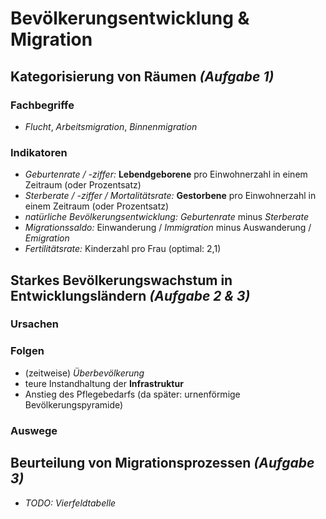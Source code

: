 # Bevölkerungsentwicklung & Migration

## Kategorisierung von Räumen *(Aufgabe 1)*

### Fachbegriffe 
- *Flucht*, *Arbeitsmigration*, *Binnenmigration*

### Indikatoren
- *Geburtenrate / -ziffer:* **Lebendgeborene** pro Einwohnerzahl in einem Zeitraum (oder Prozentsatz)
- *Sterberate / -ziffer / Mortalitätsrate:* **Gestorbene** pro Einwohnerzahl in einem Zeitraum (oder Prozentsatz)
- *natürliche Bevölkerungsentwicklung:* *Geburtenrate* minus *Sterberate*
- *Migrationssaldo:* Einwanderung / *Immigration* minus Auswanderung / *Emigration*
- *Fertilitätsrate:* Kinderzahl pro Frau (optimal: 2,1)

## Starkes Bevölkerungswachstum in Entwicklungsländern *(Aufgabe 2 & 3)*

### Ursachen

### Folgen
- (zeitweise) *Überbevölkerung*
- teure Instandhaltung der **Infrastruktur**
- Anstieg des Pflegebedarfs (da später: urnenförmige Bevölkerungspyramide)

### Auswege

## Beurteilung von Migrationsprozessen *(Aufgabe 3)*

- *TODO: Vierfeldtabelle*
<!--stackedit_data:
eyJoaXN0b3J5IjpbMTYyODA0NTYxLDE3NjM1NzUxNjcsLTYwOT
Y5Njc3OSwtNzUyMTYwODcxXX0=
-->